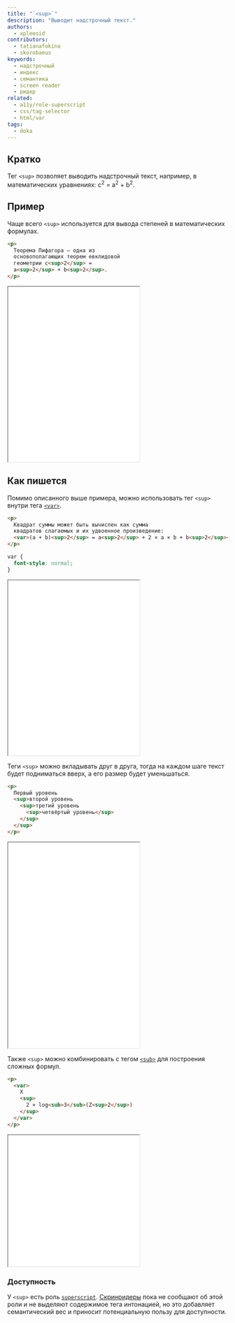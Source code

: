 ```yaml
---
title: "`<sup>`"
description: "Выводит надстрочный текст."
authors:
  - xpleesid
contributors:
  - tatianafokina
  - skorobaeus
keywords:
  - надстрочный
  - индекс
  - семантика
  - screen reader
  - ридер
related:
  - a11y/role-superscript
  - css/tag-selector
  - html/var
tags:
  - doka
---
```


## Кратко

Тег `<sup>` позволяет выводить надстрочный текст, например, в математических уравнениях: c<sup>2</sup> = a<sup>2</sup> + b<sup>2</sup>.

## Пример

Чаще всего `<sup>` используется для вывода степеней в математических формулах.

```html
<p>
  Теорема Пифагора — одна из
  основополагающих теорем евклидовой
  геометрии c<sup>2</sup> =
  a<sup>2</sup> + b<sup>2</sup>.
</p>
```

<iframe title="Теорема пифагора" src="demos/basic/" height="400"></iframe>

## Как пишется

Помимо описанного выше примера, можно использовать тег `<sup>` внутри тега [`<var>`](/html/var/).

```html
<p>
  Квадрат суммы может быть вычислен как сумма
  квадратов слагаемых и их удвоенное произведение:
  <var>(a + b)<sup>2</sup> = a<sup>2</sup> + 2 × a × b + b<sup>2</sup></var>
</p>
```

```css
var {
  font-style: normal;
}
```

<iframe title="Пример с математической формулой" src="demos/variables/" height="400"></iframe>

Теги `<sup>` можно вкладывать друг в друга, тогда на каждом шаге текст будет подниматься вверх, а его размер будет уменьшаться.

```html
<p>
  Первый уровень
  <sup>второй уровень
    <sup>третий уровень
      <sup>четвёртый уровень</sup>
    </sup>
  </sup>
</p>
```

<iframe title="Пример с математической формулой" src="demos/nested/" height="470"></iframe>

Также `<sup>` можно комбинировать с тегом [`<sub>`](/html/sub/) для построения сложных формул.

```html
<p>
  <var>
    X
    <sup>
      2 × log<sub>3</sub>(Z<sup>2</sup>)
    </sup>
  </var>
</p>
```

<iframe title="Пример с тегом sub" src="demos/sub/" height="300"></iframe>

### Доступность

У `<sup>` есть роль [`superscript`](/a11y/role-superscript/). [Скринридеры](/a11y/screenreaders/) пока не сообщают об этой роли и не выделяют содержимое тега интонацией, но это добавляет семантический вес и приносит потенциальную пользу для доступности.

